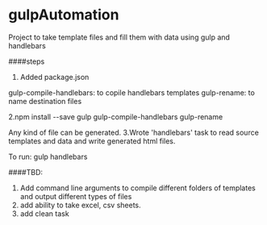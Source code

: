 # gulpAutomation
Project to take template files and fill them with data using gulp and handlebars

####steps

1. Added package.json

gulp-compile-handlebars: to copile handlebars templates
gulp-rename: to name destination files

2.npm install --save gulp gulp-compile-handlebars gulp-rename

Any kind of file can be generated.
3.Wrote 'handlebars' task to read source templates and data and write generated html files.

To run: gulp handlebars


####TBD: 
1. Add command line arguments to compile different folders of templates and output different types of files
2. add ability to take excel, csv sheets.
3. add clean task

 


